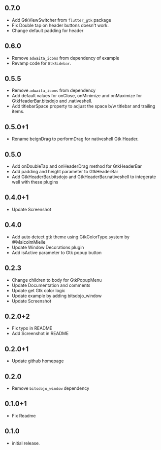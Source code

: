 ## 0.7.0

* Add GtkViewSwitcher from `flutter_gtk` package
* Fix Double tap on header buttons doesn't work.
* Change default padding for header

## 0.6.0

* Remove `adwaita_icons` from dependency of example
* Revamp code for `GtkSidebar`.

## 0.5.5

* Remove `adwaita_icons` from dependency
* Add default values for onClose, onMinimize and onMaximize for GtkHeaderBar.bitsdojo and .nativeshell.
* Add titlebarSpace property to adjust the space b/w titlebar and trailing items.

## 0.5.0+1

* Rename beignDrag to performDrag for nativeshell Gtk Header.

## 0.5.0

* Add onDoubleTap and onHeaderDrag method for GtkHeaderBar
* Add padding and height parameter to GtkHeaderBar
* Add GtkHeaderBar.bitsdojo and GtkHeaderBar.nativeshell to integerate well with these plugins

## 0.4.0+1

* Update Screenshot

## 0.4.0

* Add auto detect gtk theme using GtkColorType.system by @MalcolmMielle
* Update Window Decorations plugin
* Add isActive parameter to Gtk popup button

## 0.2.3

* Change children to body for GtkPopupMenu
* Update Documentation and comments
* Update get Gtk color logic
* Update example by adding bitsdojo_window
* Update Screenshot

## 0.2.0+2

* Fix typo in README
* Add Screenshot in README

## 0.2.0+1

* Update github homepage

## 0.2.0

* Remove `bitsdojo_window` dependency


## 0.1.0+1

* Fix Readme


## 0.1.0

* initial release.
